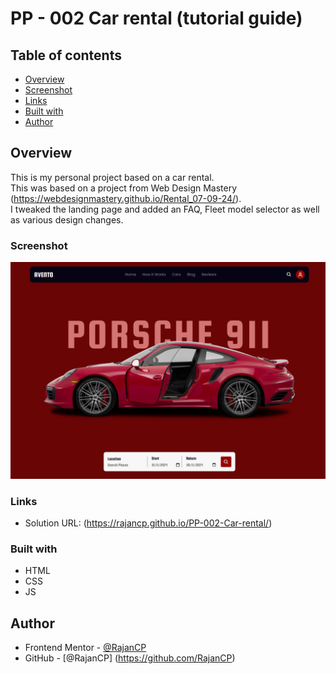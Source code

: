 # PP - 002 Car rental (tutorial guide)

## Table of contents

- [Overview](#overview)
- [Screenshot](#screenshot)
- [Links](#links)
- [Built with](#built-with)
- [Author](#author)

## Overview
This is my personal project based on a car rental.
<br/>This was based on a project from Web Design Mastery (https://webdesignmastery.github.io/Rental_07-09-24/).<br>
I tweaked the landing page and added an FAQ, Fleet model selector as well as various design changes.<br>

### Screenshot

![](./submission.png)

### Links

- Solution URL: (https://rajancp.github.io/PP-002-Car-rental/)

### Built with

- HTML
- CSS 
- JS

## Author

- Frontend Mentor - [@RajanCP](https://www.frontendmentor.io/profile/RajanCP)
- GitHub - [@RajanCP] (https://github.com/RajanCP)

